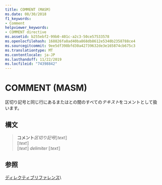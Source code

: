 ```yaml
---
title: COMMENT (MASM)
ms.date: 08/30/2018
f1_keywords:
- Comment
helpviewer_keywords:
- COMMENT directive
ms.assetid: b255ebf2-99b0-401c-a2c3-50ce57533578
ms.openlocfilehash: 168826fa8ad40ba868db8612e5340b2358788ce4
ms.sourcegitcommit: 9ee5df398bfd30a42739632de3e165874cb675c3
ms.translationtype: MT
ms.contentlocale: ja-JP
ms.lasthandoff: 11/22/2019
ms.locfileid: "74398842"
---
```

# <a name="comment-masm"></a>COMMENT (MASM)

区切り記号と同じ行にあるまたはとの間のすべての*テキスト*をコメントとして扱います。

## <a name="syntax"></a>構文

> **コメント***区切り記号*⟦*text*⟧ \
> ⟦*text*⟧ \
> ⟦*text*⟧ *delimiter* ⟦*text*⟧

## <a name="see-also"></a>参照

[ディレクティブリファレンス](../../assembler/masm/directives-reference.md)\
